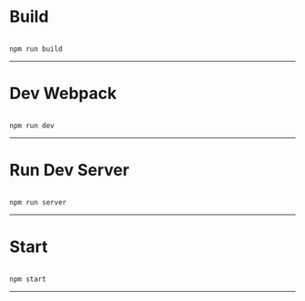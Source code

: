 # Build

<code>
npm run build
</code>

---

# Dev Webpack

<code>
npm run dev
</code>

---

# Run Dev Server

<code>
npm run server
</code>

---

# Start

<code>
npm start
</code>

---
